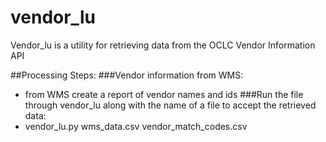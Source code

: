 # vendor_lu
Vendor_lu is a utility for retrieving data from the OCLC Vendor Information API

##Processing Steps:
###Vendor information from WMS:
* from WMS create a report of vendor names and ids
###Run the file through vendor_lu along with the name of a file to accept the retrieved data:
* vendor_lu.py wms_data.csv vendor_match_codes.csv

